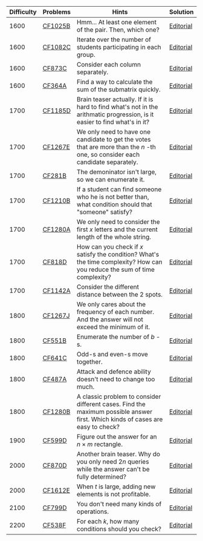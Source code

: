 | Difficulty | Problems | Hints | Solution |
| -------- | -------- | -------- | -------- |
| 1600 | [CF1025B](https://codeforces.com/problemset/problem/1025/B) | Hmm... At least one element of the pair. Then, which one? | [Editorial](https://github.com/Yawn-Sean/Daily_CF_Problems/blob/main/daily_problems/2024/03/0309/solution/cf1025b.md) |
| 1600 | [CF1082C](https://codeforces.com/problemset/problem/1082/C) | Iterate over the number of students participating in each group. | [Editorial](https://github.com/Yawn-Sean/Daily_CF_Problems/blob/main/daily_problems/2024/10/1012/solution/cf1082c.md) |
| 1600 | [CF873C](https://codeforces.com/problemset/problem/873/C) | Consider each column separately. | [Editorial](https://github.com/Yawn-Sean/Daily_CF_Problems/blob/main/daily_problems/2024/11/1122/solution/cf873c.md) |
| 1600 | [CF364A](https://codeforces.com/problemset/problem/364/A) | Find a way to calculate the sum of the submatrix quickly. | [Editorial](https://github.com/Yawn-Sean/Daily_CF_Problems/blob/main/daily_problems/2024/11/1129/solution/cf364a.md) |
| 1700 | [CF1185D](https://codeforces.com/problemset/problem/1185/D) | Brain teaser actually. If it is hard to find what's not in the arithmatic progression, is it easier to find what's in it? | [Editorial](https://github.com/Yawn-Sean/Daily_CF_Problems/blob/main/daily_problems/2024/03/0308/solution/cf1185d.md) |
| 1700 | [CF1267E](https://codeforces.com/problemset/problem/1267/E) | We only need to have one candidate to get the votes that are more than the $n$ -th one, so consider each candidate separately. | [Editorial](https://github.com/Yawn-Sean/Daily_CF_Problems/blob/main/daily_problems/2024/09/0912/solution/cf1267e.md) |
| 1700 | [CF281B](https://codeforces.com/problemset/problem/281/B) | The demoninator isn't large, so we can enumerate it. | [Editorial](https://github.com/Yawn-Sean/Daily_CF_Problems/blob/main/daily_problems/2024/09/0919/solution/cf281b.md) |
| 1700 | [CF1210B](https://codeforces.com/problemset/problem/1210/B) | If a student can find someone who he is not better than, what condition should that "someone" satisfy? | [Editorial](https://github.com/Yawn-Sean/Daily_CF_Problems/blob/main/daily_problems/2024/09/0925/solution/cf1210b.md) |
| 1700 | [CF1280A](https://codeforces.com/problemset/problem/1280/A) | We only need to consider the first $x$ letters and the current length of the whole string. | [Editorial](https://github.com/Yawn-Sean/Daily_CF_Problems/blob/main/daily_problems/2024/10/1009/solution/cf1280a.md) |
| 1700 | [CF818D](https://codeforces.com/problemset/problem/818/D) | How can you check if $x$ satisfy the condition? What's the time complexity? How can you reduce the sum of time complexity? | [Editorial](https://github.com/Yawn-Sean/Daily_CF_Problems/blob/main/daily_problems/2024/10/1023/solution/cf818d.md) |
| 1700 | [CF1142A](https://codeforces.com/problemset/problem/1142/A) | Consider the different distance between the $2$ spots. | [Editorial](https://github.com/Yawn-Sean/Daily_CF_Problems/blob/main/daily_problems/2024/12/1212/solution/cf1142a.md) |
| 1800 | [CF1267J](https://codeforces.com/problemset/problem/1267/J) | We only cares about the frequency of each number. And the answer will not exceed the minimum of it. | [Editorial](https://github.com/Yawn-Sean/Daily_CF_Problems/blob/main/daily_problems/2024/04/0429/solution/cf1267j.md) |
| 1800 | [CF551B](https://codeforces.com/problemset/problem/551/B) | Enumerate the number of $b$ -s. | [Editorial](https://github.com/Yawn-Sean/Daily_CF_Problems/blob/main/daily_problems/2024/09/0909/solution/cf551b.md) |
| 1800 | [CF641C](https://codeforces.com/problemset/problem/641/C) | Odd-s and even-s move together. | [Editorial](https://github.com/Yawn-Sean/Daily_CF_Problems/blob/main/daily_problems/2024/09/0916/solution/cf641c.md) |
| 1800 | [CF487A](https://codeforces.com/problemset/problem/487/A) | Attack and defence ability doesn't need to change too much. | [Editorial](https://github.com/Yawn-Sean/Daily_CF_Problems/blob/main/daily_problems/2024/10/1021/solution/cf487a.md) |
| 1800 | [CF1280B](https://codeforces.com/problemset/problem/1280/B) | A classic problem to consider different cases. Find the maximum possible answer first. Which kinds of cases are easy to check? | [Editorial](https://github.com/Yawn-Sean/Daily_CF_Problems/blob/main/daily_problems/2024/11/1111/solution/cf1280b.md) |
| 1900 | [CF599D](https://codeforces.com/problemset/problem/599/D) | Figure out the answer for an $n\times m$ rectangle. | [Editorial](https://github.com/Yawn-Sean/Daily_CF_Problems/blob/main/daily_problems/2024/11/1104/solution/cf599d.md) |
| 2000 | [CF870D](https://codeforces.com/problemset/problem/870/D) | Another brain teaser. Why do you only need $2n$ queries while the answer can't be fully determined? | [Editorial](https://github.com/Yawn-Sean/Daily_CF_Problems/blob/main/daily_problems/2024/04/0403/solution/cf870d.md) |
| 2000 | [CF1612E](https://codeforces.com/problemset/problem/1612/E) | When $t$ is large, adding new elements is not profitable. | [Editorial](https://github.com/Yawn-Sean/Daily_CF_Problems/blob/main/daily_problems/2024/11/1127/solution/cf1612e.md) |
| 2100 | [CF799D](https://codeforces.com/problemset/problem/799/D) | You don't need many kinds of operations. | [Editorial](https://github.com/Yawn-Sean/Daily_CF_Problems/blob/main/daily_problems/2024/10/1011/solution/cf799d.md) |
| 2200 | [CF538F](https://codeforces.com/problemset/problem/538/F) | For each $k$, how many conditions should you check? | [Editorial](https://github.com/Yawn-Sean/Daily_CF_Problems/blob/main/daily_problems/2024/08/0803/solution/cf538f.md) |